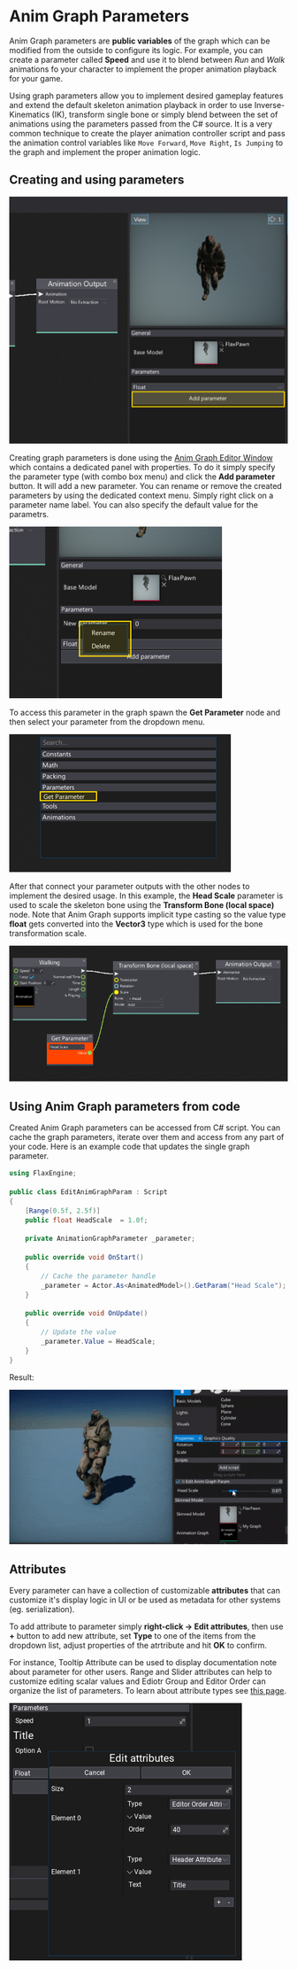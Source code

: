 # Anim Graph Parameters

Anim Graph parameters are **public variables** of the graph which can be modified from the outside to configure its logic.
For example, you can create a parameter called **Speed** and use it to blend between *Run* and *Walk* animations fo your character to implement the proper animation playback for your game.

Using graph parameters allow you to implement desired gameplay features and extend the default skeleton animation playback in order to use Inverse-Kinematics (IK), transform single bone or simply blend between the set of animations using the parameters passed from the C# source. It is a very common technique to create the player animation controller script and pass the animation control variables like `Move Forward`, `Move Right`, `Is Jumping` to the graph and implement the proper animation logic.

## Creating and using parameters

![Anim Graph Edit Param](../tutorials/media/add-param-button.jpg)

Creating graph parameters is done using the [Anim Graph Editor Window](interface.md) which contains a dedicated panel with properties.
To do it simply specify the parameter type (with combo box menu) and click the **Add parameter** button. It will add a new parameter. You can rename or remove the created parameters by using the dedicated context menu. Simply right click on a parameter name label. You can also specify the default value for the parametrs.

![Anim Graph Edit Param](../tutorials/media/anim-param-edit.jpg)

To access this parameter in the graph spawn the **Get Parameter** node and then select your parameter from the dropdown menu.

![Anim Graph Get Param](../tutorials/media/get-param-node-add.jpg)

After that connect your parameter outputs with the other nodes to implement the desired usage. In this example, the **Head Scale** parameter is used to scale the skeleton bone using the **Transform Bone (local space)** node. Note that Anim Graph supports implicit type casting so the value type **float** gets converted into the **Vector3** type which is used for the bone transformation scale.

![Anim Graph Get Param](../tutorials/media/get-param-node-use.png)

## Using Anim Graph parameters from code

Created Anim Graph parameters can be accessed from C# script. You can cache the graph parameters, iterate over them and access from any part of your code. Here is an example code that updates the single graph parameter.

```cs
using FlaxEngine;

public class EditAnimGraphParam : Script
{
	[Range(0.5f, 2.5f)]
	public float HeadScale  = 1.0f;

	private AnimationGraphParameter _parameter;

	public override void OnStart()
	{
		// Cache the parameter handle
		_parameter = Actor.As<AnimatedModel>().GetParam("Head Scale");
	}

	public override void OnUpdate()
	{
		// Update the value
		_parameter.Value = HeadScale;
	}
}
```

Result:

![Anim Graph Param Edit](../tutorials/media/edit-anim-graph-param-code.gif)

## Attributes

Every parameter can have a collection of customizable **attributes** that can customize it's display logic in UI or be used as metadata for other systems (eg. serialization).

To add attribute to parameter simply **right-click -> Edit attributes**, then use **+** button to add new attribute, set **Type** to one of the items from the dropdown list, adjust properties of the atrtribute and hit **OK** to confirm.

For instance, Tooltip Attribute can be used to display documentation note about parameter for other users. Range and Slider attributes can help to customize editing scalar values and Ediotr Group and Editor Order can organize the list of parameters. To learn about attribute types see [this page](../../scripting/attributes.md).

![Parameter Attributes](media/parameter-attribute.png)
